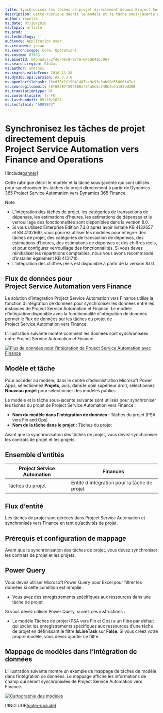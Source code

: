 ```yaml
---
title: Synchronisez les tâches de projet directement depuis Project Service Automation vers Finance and Operations
description: Cette rubrique décrit le modèle et la tâche sous-jacente qui sont utilisés pour synchroniser les tâches du projet directement à partir de Microsoft Dynamics 365 Project Service Automation vers Dynamics 365 Finance.
author: Yowelle
ms.date: 07/20/2018
ms.topic: article
ms.prod: ''
ms.technology: ''
audience: Application User
ms.reviewer: josaw
ms.search.scope: Core, Operations
ms.custom: 87983
ms.assetid: b454ad57-2fd6-46c9-a77e-646de4153067
ms.search.region: Global
ms.author: andchoi
ms.search.validFrom: 2016-11-28
ms.dyn365.ops.version: AX 7.3.0
ms.openlocfilehash: 16cd38f2f190414d7be9c93e8ab90d55006f47e1
ms.sourcegitcommit: 40f68387f594180af64a5e5c748b6efa188bd300
ms.translationtype: HT
ms.contentlocale: fr-FR
ms.lasthandoff: 05/10/2021
ms.locfileid: "6009973"
---
```

# <a name="synchronize-project-tasks-directly-from-project-service-automation-to-finance-and-operations"></a>Synchronisez les tâches de projet directement depuis Project Service Automation vers Finance and Operations

[!include[banner](../includes/banner.md)]

Cette rubrique décrit le modèle et la tâche sous-jacente qui sont utilisés pour synchroniser les tâches du projet directement à partir de Dynamics 365 Project Service Automation vers Dynamics 365 Finance.

> [!NOTE]
> - L’intégration des tâches de projet, les catégories de transactions de dépenses, les estimations d’heures, les estimations de dépenses et le verrouillage des fonctionnalités sont disponibles dans la version 8.0.
> - Si vous utilisez Enterprise Edition 7.3.0 après avoir installé KB 4132657 et KB 4132660, vous pourrez utiliser les modèles pour intégrer des tâches de projet, des catégories de transaction de dépenses, des estimations d’heures, des estimations de dépenses et des chiffres réels, et pour configurer verrouillage des fonctionnalités. Si vous devez réinitialiser les répartitions comptables, nous vous avons recommandé d’installer également KB 4131710.
> - L’intégration des chiffres réels est disponible à partir de la version 8.0.1.

## <a name="data-flow-for-project-service-automation-to-finance"></a>Flux de données pour Project Service Automation vers Finance

La solution d’intégration Project Service Automation vers Finance utilise la fonction d’intégration de données pour synchroniser les données entre les instances de Project Service Automation et Finance. Le modèle d’intégration disponible avec la fonctionnalité d’intégration de données permet le flux de données sur les tâches du projet de Project Service Automation vers Finance.

L’illustration suivante montre comment les données sont synchronisées entre Project Service Automation et Finance.

[![Flux de données pour l’intégration de Project Service Automation avec Finance](./media/ProjectTasksFlow.png)](./media/ProjectTasksFlow.png)

## <a name="template-and-task"></a>Modèle et tâche

Pour accéder au modèle, dans le centre d’administration Microsoft Power Apps, sélectionnez **Projets**, puis, dans le coin supérieur droit, sélectionnez **Nouveau projet** pour sélectionner des modèles publics.

Le modèle et la tâche sous-jacente suivante sont utilisés pour synchroniser les tâches du projet de Project Service Automation vers Finance :

- **Nom du modèle dans l’intégration de données :** Tâches du projet (PSA vers Fin and Ops)
- **Nom de la tâche dans le projet :** Tâches du projet

Avant que la synchronisation des tâches de projet, vous devez synchroniser les contrats de projet et les projets.

## <a name="entity-set"></a>Ensemble d’entités

| Project Service Automation | Finances                             |
|----------------------------|-------------------------------------|
| Tâches du projet              | Entité d’intégration pour la tâche de projet |

## <a name="entity-flow"></a>Flux d’entité

Les tâches de projet sont géréees dans Project Service Automation et synchronisés vers Finance en tant qu’activités de projet.

## <a name="prerequisites-and-mapping-setup"></a>Prérequis et configuration de mappage

Avant que la synchronisation des tâches de projet, vous devez synchroniser les contrats de projet et les projets.

## <a name="power-query"></a>Power Query

Vous devez utiliser Microsoft Power Query pour Excel pour filtrer les données si cette condition est remplie :

- Vous avez des enregistrements spécifiques aux ressources dans une tâche de projet.

Si vous devez utiliser Power Query, suivez ces instructions :

- Le modèle Tâches de projet (PSA vers Fin et Ops) a un filtre par défaut qui exclut les enregistrements spécifiques aux ressources d’une tâche de projet en définissant le filtre **IsLineTask** sur **False**. Si vous créez votre propre modèle, vous devez ajouter ce filtre.

## <a name="template-mapping-in-data-integration"></a>Mappage de modèles dans l’intégration de données

L’illustration suivante montre un exemple de mappage de tâches de modèle dans l’intégration de données. Le mappage affiche les informations de champ qui seront synchronisées de Project Service Automation vers Finance.

[![Cartographie des modèles](./media/ProjectTasksMapping.png)](./media/ProjectTasksMapping.png)


[!INCLUDE[footer-include](../includes/footer-banner.md)]